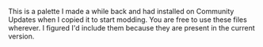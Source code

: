 This is a palette I made a while back and had installed on Community Updates when I copied it to start modding. You are free to use these files wherever. I figured I'd include them because they are present in the current version.
